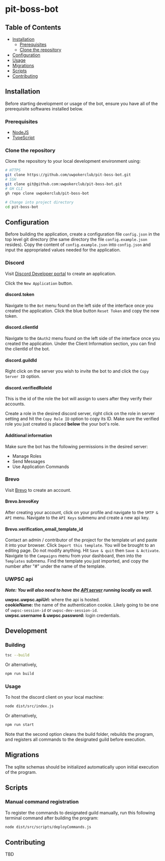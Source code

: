 # pit-boss-bot


## Table of Contents
- [Installation](#installation)
  - [Prerequisites](#prerequisites)
  - [Clone the repository](#clone-the-repository)
- [Configuration](#configuration)
- [Usage](#testing)
- [Migrations](#migrations)
- [Scripts](#scripts)
- [Contributing](#contributing)

## Installation
Before starting development or usage of the bot, ensure you have all of the prerequisite softwares installed below.

### Prerequisites
- [NodeJS](https://nodejs.org/en/)
- [TypeScript](https://www.typescriptlang.org)


### Clone the repository
Clone the repository to your local development environment using:

```sh
# HTTPS
git clone https://github.com/uwpokerclub/pit-boss-bot.git
# SSH
git clone git@github.com:uwpokerclub/pit-boss-bot.git
# GH CLI
gh repo clone uwpokerclub/pit-boss-bot

# Change into project directory
cd pit-boss-bot
```

## Configuration 
Before building the application, create a configuration file `config.json` in the top level git directory (the same directory the file `config.example.json` resides). Copy the content of `config.example.json` into `config.json` and input the appropriated values needed for the application.


### Discord
Visit [Discord Developer portal](https://discord.com/developers/applications) to create an application. 

Click the `New Application` button.

#### discord.token
Navigate to the `Bot` menu found on the left side of the interface once you created the application. Click the blue button `Reset Token` and copy the new token.

#### discord.clientId
Navigate to the `OAuth2` menu found on the left side of the interface once you created the application. Under the Client Information section, you can find the clientId of the bot.

#### discord.guildId
Right click on the server you wish to invite the bot to and click the `Copy Server ID` option.

#### discord.verifiedRoleId
This is the id of the role the bot will assign to users after they verify their accounts.  

Create a role in the desired discord server, right click on the role in server setting and hit the `Copy Role ID` option to copy its ID.
Make sure the verified role you just created is placed **below** the your bot's role.

#### Additional information
Make sure the bot has the following permissions in the desired server:
- Manage Roles
- Send Messages
- Use Application Commands


### Brevo
Visit [Brevo](https://www.brevo.com) to create an account.

#### Brevo.brevoKey
After creating your account, click on your profile and navigate to the `SMTP & API` menu. Navigate to the `API Keys` submenu and create a new api key.

#### Brevo.verification_email_template_id
Contact an admin / contributor of the project for the template url and paste it into your browser. Click `Import this template`. You will be brought to an editing page. Do not modify anything. Hit `Save & quit` then `Save & Activate`. 
Navigate to the `Campaigns` menu from your dashboard, then into the `Templates` submenu. Find the template you just imported, and copy the number after "#" under the name of the template.

### UWPSC api
**_Note: You will also need to have the [API server](https://github.com/uwpokerclub/api) running locally as well._**

**uwpsc.uwpsc.apiUrl:** where the api is hosted.\
**cookieName:** the name of the authentication cookie. Likely going to be one of `uwpsc-session-id` or `uwpsc-dev-session-id`.\
**uwpsc.username & uwpsc.password:** login credentials.






## Development


### Building
```sh
tsc --build
```
Or alternatively,
```sh
npm run build
```


### Usage

To host the discord client on your local machine:
```sh
node dist/src/index.js
```
Or alternatively,
```sh
npm run start
```
Note that the second option cleans the build folder, rebuilds the program, and registers all commands to the designated guild before execution.


## Migrations
The sqlite schemas should be initialized automatically upon initial execution of the program.


## Scripts

### Manual command registration
To register the commands to designated guild manually, run this following terminal command after building the program:
```sh
node dist/src/scripts/deployCommands.js 
```


## Contributing
TBD

